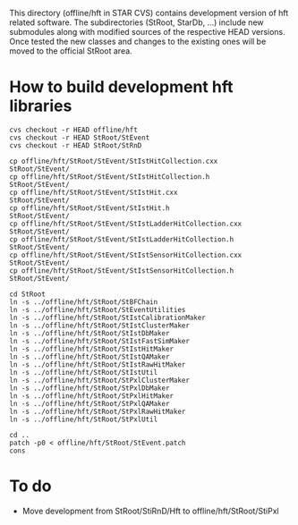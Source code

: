 
This directory (offline/hft in STAR CVS) contains development version of hft
related software. The subdirectories (StRoot, StarDb, ...) include new
submodules along with modified sources of the respective HEAD versions. Once
tested the new classes and changes to the existing ones will be moved to the
official StRoot area.


How to build development hft libraries
======================================

    cvs checkout -r HEAD offline/hft
    cvs checkout -r HEAD StRoot/StEvent
    cvs checkout -r HEAD StRoot/StRnD

    cp offline/hft/StRoot/StEvent/StIstHitCollection.cxx       StRoot/StEvent/
    cp offline/hft/StRoot/StEvent/StIstHitCollection.h         StRoot/StEvent/
    cp offline/hft/StRoot/StEvent/StIstHit.cxx                 StRoot/StEvent/
    cp offline/hft/StRoot/StEvent/StIstHit.h                   StRoot/StEvent/
    cp offline/hft/StRoot/StEvent/StIstLadderHitCollection.cxx StRoot/StEvent/
    cp offline/hft/StRoot/StEvent/StIstLadderHitCollection.h   StRoot/StEvent/
    cp offline/hft/StRoot/StEvent/StIstSensorHitCollection.cxx StRoot/StEvent/
    cp offline/hft/StRoot/StEvent/StIstSensorHitCollection.h   StRoot/StEvent/

    cd StRoot
    ln -s ../offline/hft/StRoot/StBFChain
    ln -s ../offline/hft/StRoot/StEventUtilities
    ln -s ../offline/hft/StRoot/StIstCalibrationMaker
    ln -s ../offline/hft/StRoot/StIstClusterMaker
    ln -s ../offline/hft/StRoot/StIstDbMaker
    ln -s ../offline/hft/StRoot/StIstFastSimMaker
    ln -s ../offline/hft/StRoot/StIstHitMaker
    ln -s ../offline/hft/StRoot/StIstQAMaker
    ln -s ../offline/hft/StRoot/StIstRawHitMaker
    ln -s ../offline/hft/StRoot/StIstUtil
    ln -s ../offline/hft/StRoot/StPxlClusterMaker
    ln -s ../offline/hft/StRoot/StPxlDbMaker
    ln -s ../offline/hft/StRoot/StPxlHitMaker
    ln -s ../offline/hft/StRoot/StPxlQAMaker
    ln -s ../offline/hft/StRoot/StPxlRawHitMaker
    ln -s ../offline/hft/StRoot/StPxlUtil

    cd ..
    patch -p0 < offline/hft/StRoot/StEvent.patch
    cons


To do
=====

- Move development from StRoot/StiRnD/Hft to offline/hft/StRoot/StiPxl
